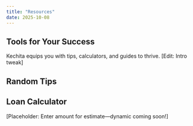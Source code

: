 ```yaml
---
title: "Resources"
date: 2025-10-08
---
```

<section class="page-section">
  <h1>Tools for Your Success</h1>
  <p>Kechita equips you with tips, calculators, and guides to thrive. [Edit: Intro tweak]</p>

  <h2>Random Tips</h2>
  <div id="resources-tips" class="tips-grid"></div>

  <h2>Loan Calculator</h2>
  <p>[Placeholder: Enter amount for estimate—dynamic coming soon!]</p>
</section>

